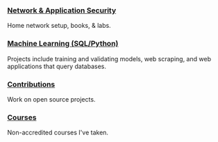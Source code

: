 ### [Network & Application Security](https://apl223.github.io/Portfolio/Cybersecurity/)

Home network setup, books, & labs.

### [Machine Learning (SQL/Python)](https://apl223.github.io/Portfolio/Machine-Learning/)

Projects include training and validating models, web scraping, and web applications that query databases.

### [Contributions](https://github.com/pulls)

Work on open source projects.

### [Courses](https://apl223.github.io/Portfolio/Courses/)

Non-accredited courses I've taken.

